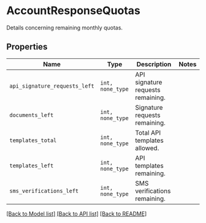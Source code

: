 # AccountResponseQuotas

Details concerning remaining monthly quotas.

## Properties

| Name | Type | Description | Notes |
| ---- | ---- | ----------- | ----- |
| `api_signature_requests_left` | ```int, none_type``` |  API signature requests remaining.  |  |
| `documents_left` | ```int, none_type``` |  Signature requests remaining.  |  |
| `templates_total` | ```int, none_type``` |  Total API templates allowed.  |  |
| `templates_left` | ```int, none_type``` |  API templates remaining.  |  |
| `sms_verifications_left` | ```int, none_type``` |  SMS verifications  remaining.  |  |


[[Back to Model list]](../README.md#documentation-for-models) [[Back to API list]](../README.md#documentation-for-api-endpoints) [[Back to README]](../README.md)


